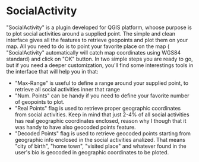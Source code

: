 # SocialActivity
"SocialActivity" is a plugin developed for QGIS platform, whoose purpose is to plot social activities around a supplied point.
The simple and clean interface gives all the features to retrieve geopoints and plot them on your map. 
All you need to do is to point your favorite place on the map ( "SocialActivity" automatically will catch map coordinates using WGS84 standard) and click on "OK" button.
In two simple steps you are ready to go, but if you need a deeper customization, you'll find some interestings tools in the interface that will help you in that:
- "Max-Range" is useful to define a range around your supplied point, to retrieve all social activities inner that range
- "Num. Points" can be handy if you need to define your favorite number of geopoints to plot.
- "Real Points" flag is used to retrieve proper geographic coordinates from social activities. Keep in mind that just 2-4% of all social activities has real geographic coordinates enclosed, reason why I though that it was handy to have also geocoded points feature.
- "Decoded Points" flag is used to retrieve geocoded points starting from geographic info enclosed in the social activities analized. That means "city of birth", "home town", "visited place" and whatever found in the user's bio is geocoded in geographic coordinates to be ploted.
